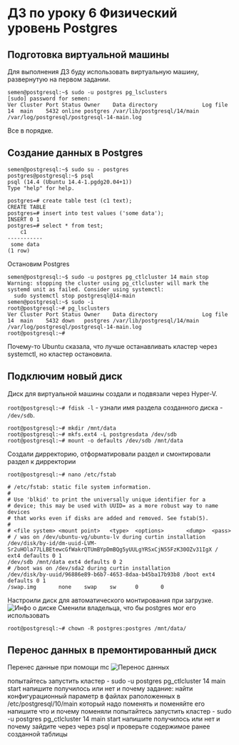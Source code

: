 # ДЗ по уроку 6 Физический уровень Postgres
## Подготовка виртуальной машины
Для выполнения ДЗ буду использовать виртуальную машину, развернутую на первом задании.
```
semen@postgresql:~$ sudo -u postgres pg_lsclusters
[sudo] password for semen:
Ver Cluster Port Status Owner    Data directory              Log file
14  main    5432 online postgres /var/lib/postgresql/14/main /var/log/postgresql/postgresql-14-main.log
```
Все в порядке.
## Создание данных в Postgres
```
semen@postgresql:~$ sudo su - postgres
postgres@postgresql:~$ psql
psql (14.4 (Ubuntu 14.4-1.pgdg20.04+1))
Type "help" for help.

postgres=# create table test (c1 text);
CREATE TABLE
postgres=# insert into test values ('some data');
INSERT 0 1
postgres=# select * from test;
    c1
-----------
 some data
(1 row)
```
Остановим Postgres
```
semen@postgresql:~$ sudo -u postgres pg_ctlcluster 14 main stop
Warning: stopping the cluster using pg_ctlcluster will mark the systemd unit as failed. Consider using systemctl:
  sudo systemctl stop postgresql@14-main
semen@postgresql:~$ sudo -i
root@postgresql:~# pg_lsclusters
Ver Cluster Port Status Owner    Data directory              Log file
14  main    5432 down   postgres /var/lib/postgresql/14/main /var/log/postgresql/postgresql-14-main.log
root@postgresql:~#
```
Почему-то Ubuntu сказала, что лучше останавливать кластер через systemctl, но кластер остановила.
## Подключим новый диск
Диск для виртуальной машины создали и подвязали через Hyper-V.

```root@postgresql:~# fdisk -l``` - узнали имя раздела созданного диска - ```/dev/sdb```.
```
root@postgresql:~# mkdir /mnt/data
root@postgresql:~# mkfs.ext4 -L postgresdata /dev/sdb
root@postgresql:~# mount -o defaults /dev/sdb /mnt/data
```
Создали дирректорию, отформатировали раздел и смонтировали раздел к дирректории
```
root@postgresql:~# nano /etc/fstab

# /etc/fstab: static file system information.
#
# Use 'blkid' to print the universally unique identifier for a
# device; this may be used with UUID= as a more robust way to name devices
# that works even if disks are added and removed. See fstab(5).
#
# <file system> <mount point>   <type>  <options>       <dump>  <pass>
# / was on /dev/ubuntu-vg/ubuntu-lv during curtin installation
/dev/disk/by-id/dm-uuid-LVM-Sr2uHOla77LLBEtewcGfWakrQTUmBYpDmBQg5yUULgYRSxCjN55FzK30OZv31IgX / ext4 defaults 0 1
/dev/sdb /mnt/data ext4 defaults 0 2
# /boot was on /dev/sda2 during curtin installation
/dev/disk/by-uuid/96886e89-b6b7-4653-8daa-b45ba17b93b8 /boot ext4 defaults 0 1
/swap.img       none    swap    sw      0       0
```
Настроили диск для автоматического монтирования при загрузке.
![Инфо о диске](Диск.jpg)
Сменили владельца, что бы postgres мог его использовать
```
root@postgresql:~# chown -R postgres:postgres /mnt/data/
```
## Перенос данных в премонтированный диск
Перенес данные при помощи mc
![Перенос данных](Снимок.jpg)



попытайтесь запустить кластер - sudo -u postgres pg_ctlcluster 14 main start
напишите получилось или нет и почему
задание: найти конфигурационный параметр в файлах раположенных в /etc/postgresql/10/main который надо поменять и поменяйте его
напишите что и почему поменяли
попытайтесь запустить кластер - sudo -u postgres pg_ctlcluster 14 main start
напишите получилось или нет и почему
зайдите через через psql и проверьте содержимое ранее созданной таблицы
